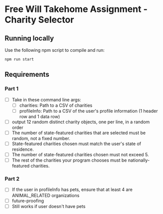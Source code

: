 # Free Will Takehome Assignment - Charity Selector

## Running locally
Use the following npm script to compile and run:

``` shell
npm run start
```

## Requirements

### Part 1

- [ ] Take in these command line args:
    - [ ] charities: Path to a CSV of charities
    - [ ] profileInfo: Path to a CSV of the user's profile information (1 header row and 1 data row)
- [ ] output 12 random distinct charity objects, one per line, in a random order
- [ ] The number of state-featured charities that are selected must be random, not a fixed number. 
- [ ] State-featured charities chosen must match the user's state of residence. 
- [ ] The number of state-featured charities chosen must not exceed 5. 
- [ ] The rest of the charities your program chooses must be nationally-featured charities.

### Part 2

- [ ] If the user in profileInfo has pets, ensure that at least 4 are ANIMAL_RELATED organizations
- [ ] future-proofing
- [ ] Still works if user doesn't have pets